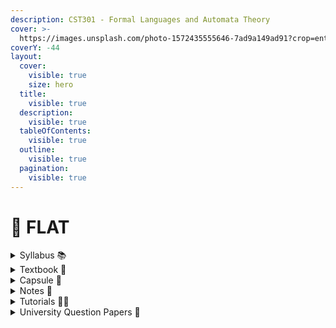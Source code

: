 ```yaml
---
description: CST301 - Formal Languages and Automata Theory
cover: >-
  https://images.unsplash.com/photo-1572435555646-7ad9a149ad91?crop=entropy&cs=srgb&fm=jpg&ixid=M3wxOTcwMjR8MHwxfHNlYXJjaHwxfHx0dXJpbmclMjBtYWNoaW5lfGVufDB8fHx8MTcyNTAyNjYwNnww&ixlib=rb-4.0.3&q=85
coverY: -44
layout:
  cover:
    visible: true
    size: hero
  title:
    visible: true
  description:
    visible: true
  tableOfContents:
    visible: true
  outline:
    visible: true
  pagination:
    visible: true
---
```


# 💾 FLAT

<details>

<summary>Syllabus 📚</summary>

[CST301](https://drive.google.com/file/d/1gSDQTP-JNMB67YcS6hU6j93P364kJqv3/view?usp=drive\_link)👈

</details>

<details>

<summary>Textbook 📖</summary>

[FLAT Textbook](https://drive.google.com/drive/folders/15y6ddW\_jNOCh7Z\_-CNISH35wWIVxJQuU?usp=drive\_link)👈

</details>

<details>

<summary>Capsule 💊</summary>



[FLAT Short Notes](https://drive.google.com/drive/folders/1i10WF-1ry53Q2wA-6Tox1Bq9dDZsHeKw?usp=drive\_link) 👈

</details>

<details>

<summary>Notes 📒</summary>

[FLAT Notes](https://drive.google.com/drive/folders/1dA-4VZBEdie1nM3Yrq5fo7V0GKGjU7Kf?usp=drive\_link)👈

</details>

<details>

<summary>Tutorials 🧑‍🏫</summary>

[Formal Languages and Automata Theory (FLAT) | S5 | CST301 | KTU | 2019 Scheme - Anna Thomas](https://youtube.com/playlist?list=PLv-1irVkw\_hTCF4OnjtzUEiwid1iYxsGs\&feature=shared)👈

[Theory of Computation & Automata Theory - Neso Academy](https://youtube.com/playlist?list=PLBlnK6fEyqRgp46KUv4ZY69yXmpwKOIev\&feature=shared)👈

[CS301 / CST301:Theory of Computation (ToC)/ Formal Languages and Automata Theory by Greeshma G S](https://youtube.com/playlist?list=PLXyRm0qdj3BC2Dwmu4CPzpXENoyY7xRSl\&feature=shared)👈

</details>

<details>

<summary>University Question Papers 📄</summary>

[FLAT PYQs](https://drive.google.com/drive/folders/13-m\_G8KtebXgXaSBGC1hHh7Z\_SLGzhLN?usp=drive\_link)👈

</details>
